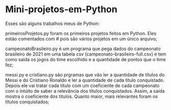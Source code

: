 # Mini-projetos-em-Python
Esses são alguns trabalhos meus de Python:

primeirosProjetos.py foram os primeiros projetos feitos em Python. Eles estão comentados com # pois são vários projetos em um único arquivo;

campeonatoBrasileiro.py é um programa que pega dados do campeonato brasileiro de 2021 em uma tabela csv (campeonato-brasileiro-full.csv) e tem como saída os jogos do time escolhido e a quantidade de pontos que o time fez;

messi.py e cristiano.py são prgramas que vão ler a quantidade de títulos do Messi e do Cristiano Ronaldo e ler a quantidade de cada título conquistado. Depois ele vai tratar cada título com um coeficiente de cada campeonato com o intúito de saber a relevância dos títulos conquistados. Assim, a saída mostra o coeficiente dos títulos. Quanto maior, mais relevantes foram os títulos conquistados;





